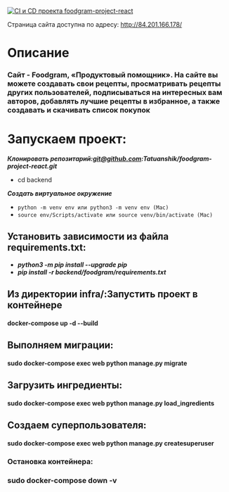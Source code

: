 [![CI и CD проекта foodgram-project-react](https://github.com/Tatuanshik/foodgram-project-react/actions/workflows/main.yml/badge.svg?branch=master)](https://github.com/Tatuanshik/oodgram-project-react/actions/workflows/main.yml//)

Страница сайта доступна по адресу: http://84.201.166.178/

# Описание

### Сайт - Foodgram, «Продуктовый помощник». На сайте вы можете создавать свои рецепты, просматривать рецепты других пользователей, подписываться на интересных вам авторов, добавлять лучшие рецепты в избранное, а также создавать и скачивать список покупок

# Запускаем проект:

***Клонировать репозитарий:git@github.com:Tatuanshik/foodgram-project-react.git***
- cd backend

***Создать виртуальное окружение***
- ```python -m venv env или python3 -m venv env (Mac)```
- ``` source env/Scripts/activate или source venv/bin/activate (Mac) ```

## Установить зависимости из файла requirements.txt:
- ***python3 -m pip install --upgrade pip***
- ***pip install -r backend/foodgram/requirements.txt***

## Из директории infra/:Запустить проект в контейнере
#### docker-compose up -d --build

## Выполняем миграции:
#### sudo docker-compose exec web python manage.py migrate
## Загрузить ингредиенты: 
#### sudo docker-compose exec web python manage.py load_ingredients
## Создаем суперпользователя:
#### sudo docker-compose exec web python manage.py createsuperuser

### Остановка контейнера:
### sudo docker-compose down -v

